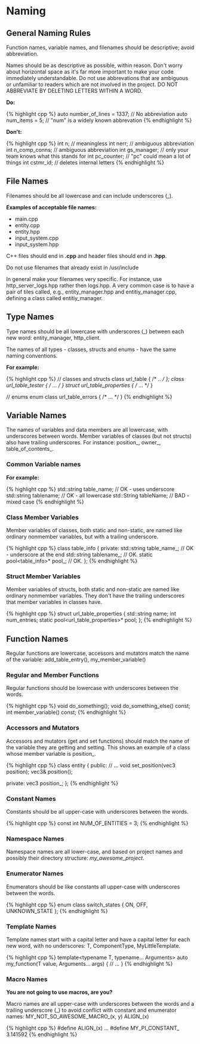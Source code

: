 # Naming

## General Naming Rules

Function names, variable names, and filenames should be descriptive; avoid abbreviation.

Names should be as descriptive as possible, within reason. Don't worry about horizontal space as it's far more important to make your code immediately understandable. Do not use abbrevations that are ambiguous or unfamiliar to readers which are not involved in the project. DO NOT ABBREVIATE BY DELETING LETTERS WITHIN A WORD.

**Do:**

{% highlight cpp %}
auto number_of_lines = 1337; // No abbreviation
auto num_items = 5; // "num" is a widely known abbrevation
{% endhighlight %}

**Don't:**

{% highlight cpp %}
int n; // meaningless
int nerr; // ambiguous abbreviation
int n_comp_conns; // ambiguous abbreviation
int gs_manager; // only your team knows what this stands for
int pc_counter; // "pc" could mean a lot of things
int cstmr_id; // deletes internal letters
{% endhighlight %}

## File Names

Filenames should be all lowercase and can include underscores (\_).

**Examples of acceptable file names:**

* main.cpp
* entity.cpp
* entity.hpp
* input_system.cpp
* input_system.hpp

C++ files should end in **.cpp** and header files should end in **.hpp**.

Do not use filenames that already exist in /usr/include

In general make your filenames very specific. For instance, use http\_server\_logs.hpp rather then logs.hpp. A very common case is to have a pair of tiles called, e.g., entity\_manager.hpp and entitiy\_manager.cpp, defining a class called entitiy\_manager.

## Type Names

Type names should be all lowercase with underscores (\_) between each new word: entity\_manager, http\_client.

The names of all types - classes, structs and enums - have the same naming conventions.

**For example:**

{% highlight cpp %}
// classes and structs
class url_table { /* .. */ };
class url_table_tester { /* ... */ }
struct url_table_properties { /* ... */ }

// enums
enum class url_table_errors { /* ... */ }
{% endhighlight %}

## Variable Names

The names of variables and data members are all lowercase, with underscores between words. Member variables of classes (but not structs) also have trailing underscores. For instance: position\_, owner\_, table\_of\_contents\_.

### Common Variable names

**For example:**

{% highlight cpp %}
std::string table_name; // OK - uses underscore
std::string tablename; // OK - all lowercase
std::String tableName; // BAD - mixed case
{% endhighlight %}

### Class Member Variables

Member variables of classes, both static and non-static, are named like ordinary nonmember variables, but with a trailing underscore.

{% highlight cpp %}
class table_info {
private:
    std::string table_name_; // OK - underscore at the end
    std::string tablename_; // OK.
    static pool<table_info>* pool_; // OK.
};
{% endhighlight %}

### Struct Member Variables

Member variables of structs, both static and non-static are named like ordinary nonmember variables. They don't have the trailing underscores that member variables in classes have.

{% highlight cpp %}
struct url_table_properties {
    std::string name;
    int num_entries;
    static pool<url_table_properties>* pool;
};
{% endhighlight %}

## Function Names

Regular functions are lowercase, accessors and mutators match the name of the variable: add\_table\_entry(), my\_member\_variable()

### Regular and Member Functions

Regular functions should be lowercase with underscores between the words.

{% highlight cpp %}
void do_something();
void do_something_else() const;
int member_variable() const;
{% endhighlight %}

### Accessors and Mutators

Accessors and mutators (get and set functions) should match the name of the variable they are getting and setting. This shows an example of a class whose member variable is position\_.

{% highlight cpp %}
class entity {
public:
    // ...
    void set_position(vec3 position);
    vec3& position();

private:
    vec3 position_;
};
{% endhighlight %}

### Constant Names

Constants should be all upper-case with underscores between the words.

{% highlight cpp %}
const int NUM_OF_ENTITIES = 3;
{% endhighlight %}

### Namespace Names

Namespace names are all lower-case, and based on project names and possibly their directory structure: _my\_awesome\_project_.

### Enumerator Names

Enumerators should be like constants all upper-case with underscores between the words.

{% highlight cpp %}
enum class switch_states {
    ON,
    OFF,
    UNKNOWN_STATE
};
{% endhighlight %}

### Template Names

Template names start with a capital letter and have a capital letter for each new word, with no underscores: T, ComponentType, MyLittleTemplate.

{% highlight cpp %}
template<typename T, typename... Arguments>
auto my_function(T value, Arguments... args) {
    // ...
}
{% endhighlight %}

### Macro Names

**You are not going to use macros, are you?**

Macro names are all upper-case with underscores between the words and a trailing underscore (\_) to avoid conflict with constant and enumerator names: MY\_NOT\_SO\_AWESOME\_MACRO\_(x, y) ALIGN\_(x)

{% highlight cpp %}
#define ALIGN_(x) ...
#define MY_PI_CONSTANT_ 3.141592
{% endhighlight %}

